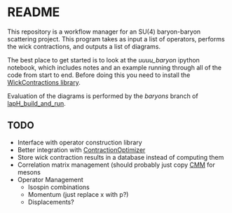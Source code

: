 # README

This repository is a workflow manager for an SU(4) baryon-baryon scattering project.  This program takes as input a list of operators, performs the wick contractions, and outputs a list of diagrams.   

The best place to get started is to look at the *uuuu_baryon* ipython notebook, which includes notes and an example running through all of the code from start to end.  Before doing this you need to install the [WickContractions library](github.com/chrisculver/WickContractions).

Evaluation of the diagrams is performed by the *baryons* branch of [lapH_build_and_run](https://gitlab.com/Kimmy.Cushman/laph_build_and_run).

## TODO

* Interface with operator construction library
* Better integration with [ContractionOptimizer](https://github.com/laphnn/contraction_optimizer)
* Store wick contraction results in a database instead of computing them
* Correlation matrix management (should probably just copy [CMM](github.com/chrisculver/CorrelationMatrixManager) for mesons
* Operator Management
    * Isospin combinations 
    * Momentum (just replace x with p?)
    * Displacements?